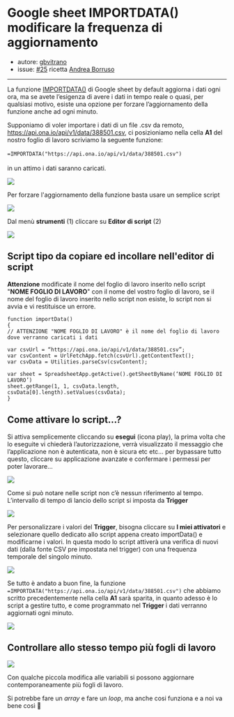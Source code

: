 # Google sheet IMPORTDATA() modificare la frequenza di aggiornamento

* autore: [gbvitrano](https://twitter.com/gbvitrano)
* issue: [#25](https://github.com/opendatasicilia/tansignari/issues/25) ricetta [Andrea Borruso](https://twitter.com/aborruso?lang=it)

---
La funzione [IMPORTDATA()](https://support.google.com/docs/answer/3093335?hl=en) di Google sheet by default aggiorna i dati ogni ora, ma se avete l’esigenza di avere i dati in tempo reale o quasi, per qualsiasi motivo, esiste una opzione per forzare l’aggiornamento della funzione anche ad ogni minuto.

Supponiamo di voler importare i dati di un file .csv da remoto, https://api.ona.io/api/v1/data/388501.csv, ci posizioniamo nella  cella **A1** del nostro foglio di lavoro scriviamo la seguente funzione:<br><br>
```=IMPORTDATA("https://api.ona.io/api/v1/data/388501.csv")``` <br><br>
in un attimo i dati saranno caricati.

![](/img/google/google_sheet2.png)

Per forzare l'aggiornamento della funzione basta usare un semplice script

![](/img/google/google_sheet3.png)

Dal menù **strumenti** (1) cliccare su **Editor di script** (2)

![](/img/google/google_sheet7.png)

## Script tipo da copiare ed incollare nell'editor di script <br>
**Attenzione** modificate il nome del foglio di lavoro inserito nello script "**NOME FOGLIO DI LAVORO**" con il nome del vostro foglio di lavoro, se il nome del foglio di lavoro inserito nello script non esiste, lo script non si avvia e vi restituisce un errore.

```
function importData() 
{
// ATTENZIONE "NOME FOGLIO DI LAVORO" è il nome del foglio di lavoro dove verranno caricati i dati

var csvUrl = “https://api.ona.io/api/v1/data/388501.csv”;
var csvContent = UrlFetchApp.fetch(csvUrl).getContentText();
var csvData = Utilities.parseCsv(csvContent);

var sheet = SpreadsheetApp.getActive().getSheetByName(‘NOME FOGLIO DI LAVORO’)
sheet.getRange(1, 1, csvData.length, csvData[0].length).setValues(csvData);
}
``` 
## Come attivare lo script…? 
Si attiva semplicemente cliccando su **esegui** (icona play), la prima volta che lo eseguite vi chiederà l’autorizzazione, verrà visualizzato il messaggio che l’applicazione non è autenticata, non è sicura etc etc… per bypassare tutto questo, cliccare su applicazione avanzate e confermare i permessi per poter lavorare…

![](/img/google/google_sheet13.png)

Come si può notare nelle script non c’è nessun riferimento al tempo. L’intervallo di tempo di lancio dello script si imposta da **Trigger**

![](/img/google/google_sheet5.png)

Per personalizzare i valori del **Trigger**, bisogna cliccare su **I miei attivatori** e selezionare quello dedicato allo script appena creato importData() e modificarne i valori. In questa modo lo script attiverà una verifica di nuovi dati (dalla fonte CSV pre impostata nel trigger) con una frequenza temporale del singolo minuto.

![](/img/google/google_sheet8.png)

Se tutto è andato a buon fine, la funzione ```=IMPORTDATA("https://api.ona.io/api/v1/data/388501.csv")``` che abbiamo scritto precedentemente nella cella **A1** sarà sparita, in quanto adesso è lo script a gestire tutto, e come programmato nel **Trigger** i dati verranno aggiornati ogni minuto.

![](/img/google/google_sheet9.png)

## Controllare allo stesso tempo più fogli di lavoro

![](/img/google/google_sheet11.png)

Con qualche piccola modifica alle variabili si possono aggiornare contemporaneamente più fogli di lavoro.

Si potrebbe fare un *array* e fare un *loop*, ma anche cosi funziona e a noi va bene così 🙂

